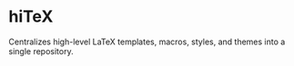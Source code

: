 # hiTeX
Centralizes high-level LaTeX templates, macros, styles, and themes into a single repository.
